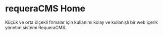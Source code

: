 # requeraCMS Home
Küçük ve orta ölçekli firmalar için kullanımı kolay ve kullanışlı bir web içerik yönetim sistemi RequeraCMS.
